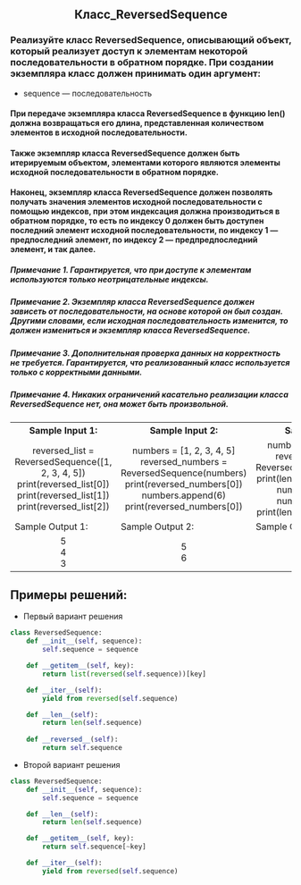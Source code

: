 <h2 style="text-align:center">Класс_ReversedSequence</h2>


### Реализуйте класс ReversedSequence, описывающий объект, который реализует доступ к элементам некоторой последовательности в обратном порядке. При создании экземпляра класс должен принимать один аргумент:
* sequence — последовательность
#### При передаче экземпляра класса ReversedSequence в функцию len() должна возвращаться его длина, представленная количеством элементов в исходной последовательности.
#### Также экземпляр класса ReversedSequence должен быть итерируемым объектом, элементами которого являются элементы исходной последовательности в обратном порядке.
#### Наконец, экземпляр класса ReversedSequence должен позволять получать значения элементов исходной последовательности с помощью индексов, при этом индексация должна производиться в обратном порядке, то есть по индексу 0 должен быть доступен последний элемент исходной последовательности, по индексу 1 — предпоследний элемент, по индексу 2 — предпредпоследний элемент, и так далее.

##### Примечание 1. Гарантируется, что при доступе к элементам используются только неотрицательные индексы.
##### Примечание 2. Экземпляр класса ReversedSequence должен зависеть от последовательности, на основе которой он был создан. Другими словами, если исходная последовательность изменится, то должен измениться и экземпляр класса ReversedSequence.
##### Примечание 3. Дополнительная проверка данных на корректность не требуется. Гарантируется, что реализованный класс используется только с корректными данными.
##### Примечание 4. Никаких ограничений касательно реализации класса ReversedSequence нет, она может быть произвольной.

<table align="center">
  <tbody>
    <tr>
      <th>Sample Input 1: </th>
      <th>Sample Input 2: </th>
      <th>Sample Input 3: </th>
    </tr>
    <tr>
      <td align="center">reversed_list = ReversedSequence([1, 2, 3, 4, 5])<br>
                          print(reversed_list[0])<br>
                          print(reversed_list[1])<br>
                          print(reversed_list[2])<br></td>
      <td align="center">numbers = [1, 2, 3, 4, 5]<br>
                          reversed_numbers = ReversedSequence(numbers)<br>
                          print(reversed_numbers[0])<br>
                          numbers.append(6)<br>
                          print(reversed_numbers[0])<br></td>
      <td align="center">numbers = [1, 2, 3, 4, 5]<br>
                          reversed_numbers = ReversedSequence(numbers)<br>
                          print(len(reversed_numbers))<br>
                          numbers.append(6)<br>
                          numbers.append(7)<br>
                          print(len(reversed_numbers))<br></td>
    </tr>
    <tr>
      <td>Sample Output 1:</td>
      <td>Sample Output 2:</td>
      <td>Sample Output 3:</td>
      </tr>
    <tr>
      <td align="center">
                        5<br>
                        4<br>
                        3<br>
      </td>
      <td align="center">
                        5<br>
                        6<br>
      </td>
      <td align="center">
                        5<br>
                        7<br>
      </td>
    </tr>
  </tbody>
</table>



## Примеры решений:
* Первый вариант решения
```python
class ReversedSequence:
    def __init__(self, sequence):
        self.sequence = sequence

    def __getitem__(self, key):
        return list(reversed(self.sequence))[key]     

    def __iter__(self):
        yield from reversed(self.sequence)

    def __len__(self):
        return len(self.sequence)
    
    def __reversed__(self):
        return self.sequence
```
* Второй вариант решения

```python
class ReversedSequence:
    def __init__(self, sequence):
        self.sequence = sequence

    def __len__(self):
        return len(self.sequence)

    def __getitem__(self, key):
        return self.sequence[~key]

    def __iter__(self):
        yield from reversed(self.sequence)
```


